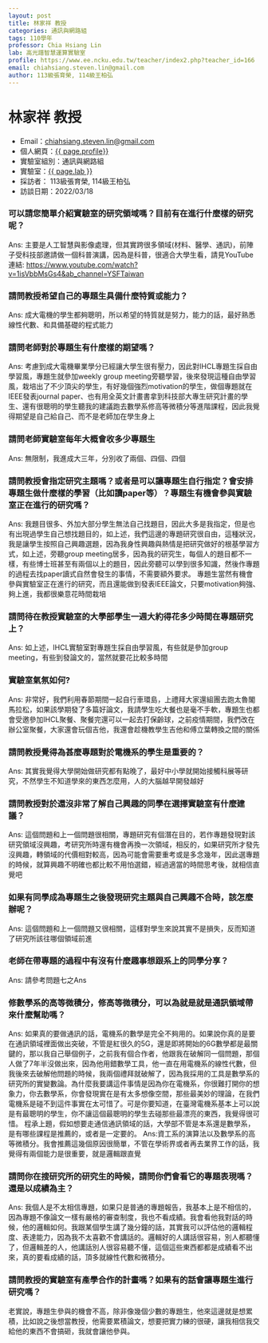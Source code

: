 ```yaml
---
layout: post
title: 林家祥 教授
categories: 通訊與網路組
tags: 110學年
professor: Chia Hsiang Lin
lab: 高光譜智慧運算實驗室
profile: https://www.ee.ncku.edu.tw/teacher/index2.php?teacher_id=166
email: chiahsiang.steven.lin@gmail.com
author: 113級張育榮, 114級王柏弘
---
```


# 林家祥 教授

- Email：chiahsiang.steven.lin@gmail.com
- 個人網頁：[{{ page.profile}}](https://www.ee.ncku.edu.tw/teacher/index2.php?teacher_id=166) 
- 實驗室組別：通訊與網路組
- 實驗室：[{{ page.lab }}](http://powerlab.ee.ncku.edu.tw/)
- 採訪者： 113級張育榮, 114級王柏弘
- 訪談日期：2022/03/18


### 可以請您簡單介紹實驗室的研究領域嗎？目前有在進行什麼樣的研究呢？
 
Ans: 主要是人工智慧與影像處理，但其實跨很多領域(材料、醫學、通訊)，前陣子受科技部邀請做一個科普演講，因為是科普，很適合大學生看，請見YouTube連結: https://www.youtube.com/watch?v=1isVbbMsGs4&ab_channel=YSFTaiwan
 
### 請問教授希望自己的專題生具備什麼特質或能力？
 
Ans: 成大電機的學生都夠聰明，所以希望的特質就是努力，能力的話，最好熟悉線性代數、和具備基礎的程式能力
 

### 請問老師對於專題生有什麼樣的期望嗎？
 
Ans: 考慮到成大電機畢業學分已經讓大學生很有壓力，因此對IHCL專題生採自由學習風，專題生就參加weekly group meeting旁聽學習，後來發現這種自由學習風，栽培出了不少頂尖的學生，有好幾個強烈motivation的學生，做個專題就在IEEE發表journal paper、也有用全英文計畫書拿到科技部大專生研究計畫的學生、還有很聰明的學生聽我的建議跑去數學系修高等微積分等進階課程，因此我覺得期望是自己給自己、而不是老師加在學生身上
 
### 請問老師實驗室每年大概會收多少專題生
 
Ans: 無限制，我進成大三年，分別收了兩個、四個、四個
 
### 請問教授會指定研究主題嗎？或者是可以讓專題生自行指定？會安排專題生做什麼樣的學習（比如讀paper等）？專題生有機會參與實驗室正在進行的研究嗎？
 
Ans: 我題目很多、外加大部分學生無法自己找題目，因此大多是我指定，但是也有出現過學生自己想找題目的，如上述，我們這邊的專題研究很自由，這種狀況，我是讓學生按照自己興趣選題，因為我身性興趣與熱情是把研究做好的根基學習方式，如上述，旁聽group meeting居多，因為我的研究生，每個人的題目都不一樣，有些博士班甚至有兩個以上的題目，因此旁聽可以學到很多知識，然後作專題的過程去找paper讀式自然會發生的事情，不需要額外要求。
專題生當然有機會參與實驗室正在進行的研究，而且還能做到發表IEEE論文，只要motivation夠強、夠上進，我都很樂意花時間栽培
 
### 請問待在教授實驗室的大學部學生一週大約得花多少時間在專題研究上？
 
Ans: 如上述，IHCL實驗室對專題生採自由學習風，有些就是參加group meeting，有些到發論文的，當然就要花比較多時間
 
### 實驗室氣氛如何?
 
Ans: 非常好，我們利用春節期間一起自行車環島，上禮拜大家還組團去跑太魯閣馬拉松，如果該學期發了多篇好論文，我請學生吃大餐也是毫不手軟，專題生也都會受邀參加IHCL聚餐、聚餐完還可以一起去打保齡球，之前疫情期間，我們改在辦公室聚餐，大家還會玩個吉他，我還會趁機教學生吉他和傅立葉轉換之間的關係
 
### 請問教授覺得為甚麼專題對於電機系的學生是重要的？
 
Ans: 其實我覺得大學開始做研究都有點晚了，最好中小學就開始接觸科展等研究，不然學生不知道學來的東西怎麼用，人的大腦越早開發越好
 
### 請問教授對於還沒非常了解自己興趣的同學在選擇實驗室有什麼建議？
 
Ans: 這個問題和上一個問題很相關，專題研究有個潛在目的，若作專題發現對該研究領域沒興趣，考研究所時還有機會再換一次領域，相反的，如果研究所才發先沒興趣，轉領域的代價相對較高，因為可能會需要重考或是多念幾年，因此選專題的時候，就算興趣不明確也都比較不用怕選錯，經過適當的時間思考後，就相信直覺吧
 
### 如果有同學成為專題生之後發現研究主題與自己興趣不合時，該怎麼辦呢？
 
Ans: 這個問題和上一個問題又很相關，這樣對學生來說其實不是損失，反而知道了研究所該往哪個領域前進
 
### 老師在帶專題的過程中有沒有什麼趣事想跟系上的同學分享？
  
 Ans: 請參考問題七之Ans
 
### 修數學系的高等微積分，修高等微積分，可以為就是就是通訊領域帶來什麼幫助嗎？

Ans: 如果真的要做通訊的話，電機系的數學是完全不夠用的。如果說你真的是要在通訊領域裡面做出突破，不管是紅很久的5G，還是即將開始的6G數學都是最關鍵的，那以我自己舉個例子，之前我有個合作者，他跟我在破解同一個問題，那個人做了7年半沒做出來，因為他用錯數學工具，他一直在用電機系的線性代數，但我後來去破解他問題的時候，我兩個禮拜就破解了，因為我採用的工具是數學系的研究所的實變數論。為什麼我要講這件事情是因為你在電機系，你很難打開你的想象力，你去數學系，你會發現實在是有太多想像空間，那些最美妙的理論，在我們電機系是碰不到這件事實在太可惜了。可是你要知道，在臺灣電機系基本上可以說是有最聰明的學生，你不讓這個最聰明的學生去碰那些最漂亮的東西，我覺得很可惜。
程承上題，假如想要走通信通訊領域的話，大學部不管是本系還是數學系，是有哪些課程是推薦的，或者是一定要的。
Ans:資工系的演算法以及數學系的高等微積分。我會推薦這幾個原因很簡單，不管在學術界或者再去業界工作的話，我覺得有兩個能力是很重要，就是邏輯跟直覺

### 請問你在搜研究所的研究生的時候，請問你們會看它的專題表現嗎？還是以成績為主？

Ans: 我個人是不太相信專題，如果只是普通的專題報告，我基本上是不相信的，因為專題不像論文一樣有嚴格的審查制度，我也不看成績。我會看他我對話的時候，他的邏輯如何。我跟某個學生講了幾分鐘的話，其實我可以評估他的邏輯程度、表達能力，因為我不太喜歡不會講話的。邏輯好的人講話很容易，別人都聽懂了，但邏輯差的人，他講話別人很容易聽不懂，這個這些東西都都是成績看不出來，真的要看成績的話，頂多就線性代數和微積分。

### 請問教授的實驗室有產學合作的計畫嗎？如果有的話會讓專題生進行研究嗎？ 

老實說，專題生參與的機會不高，除非像幾個少數的專題生，他來這邊就是想累積，比如說之後想當教授，他需要累積論文，想要把實力練的很硬，讓我相信我交給他的東西不會搞砸，我就會讓他參與。
